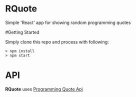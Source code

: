 # RQuote

Simple 'React' app for showing random programming quotes

#Getting Started

Simply clone this repo and process with following:

```
> npm install
> npm start
```

# API

**RQuote** uses [Programming Quote Api](http://quotes.stormconsultancy.co.uk/api)